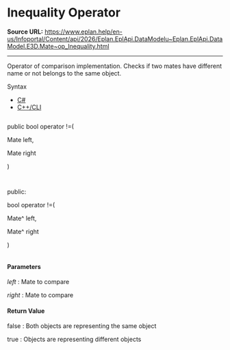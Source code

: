 # Inequality Operator

**Source URL:** https://www.eplan.help/en-us/Infoportal/Content/api/2026/Eplan.EplApi.DataModelu~Eplan.EplApi.DataModel.E3D.Mate~op_Inequality.html

---

Operator of comparison implementation. Checks if two mates have different name or not belongs to the same object.

Syntax

- [C#](#i-syntax-CS)
- [C++/CLI](#i-syntax-CPP2005)

```
```
public bool operator !=( 

   Mate left,

   Mate right

)
```
```

```
```
public:

bool operator !=( 

   Mate^ left,

   Mate^ right

)
```
```

#### Parameters

*left*
:   Mate to compare

*right*
:   Mate to compare

#### Return Value

false : Both objects are representing the same object

true : Objects are representing different objects
